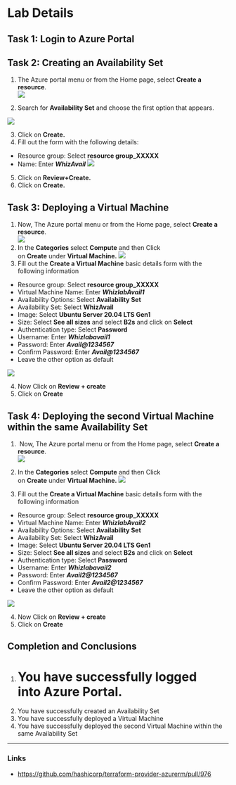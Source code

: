 # Lab Details

## Task 1: Login to Azure Portal

## Task 2: Creating an Availability Set

1.  The Azure portal menu or from the Home page, select **Create a resource**.  
    ![](https://play.whizlabs.org/frontend/web/media/2022/02/17/image2.png)

2.  Search for **Availability Set** and choose the first option that appears.

![](https://play.whizlabs.org/frontend/web/media/2022/02/17/image3.png)

3.  Click on **Create.**
4.  Fill out the form with the following details:
-   Resource group: Select **resource group_XXXXX**
-   Name: Enter **_WhizAvail_**
_![](https://play.whizlabs.org/frontend/web/media/2022/02/17/image4.png)_
5.  Click on **Review+Create.**
6.  Click on **Create.**

## Task 3: Deploying a Virtual Machine
1.  Now, The Azure portal menu or from the Home page, select **Create a resource**.  
    ![](https://play.whizlabs.org/frontend/web/media/2022/02/17/image2_17_55.png)
2.  In the **Categories** select **Compute** and then Click on **Create** under **Virtual Machine.**
**![](https://play.whizlabs.org/frontend/web/media/2022/02/17/image6.png)**
3.  Fill out the **Create a Virtual Machine** basic details form with the following information
-   Resource group: Select **resource group_XXXXX**
-   Virtual Machine Name: Enter **_WhizlabAvail1_**
-   Availability Options: Select **Availability Set**
-   Availability Set: Select **WhizAvail**
-   Image: Select **Ubuntu Server 20.04 LTS Gen1**
-   Size: Select **See all sizes** and select **B2s** and click on **Select**
-   Authentication type: Select **Password**
-   Username: Enter **_Whizlabavail1_**
-   Password: Enter **_Avail@1234567_**
-   Confirm Password: Enter _**Avail@1234567**_
-   Leave the other option as default

![](https://play.whizlabs.org/frontend/web/media/2022/02/17/image7_27_08.png)

4.  Now Click on **Review + create**
5.  Click on **Create**

## Task 4: Deploying the second Virtual Machine within the same Availability Set
1.   Now, The Azure portal menu or from the Home page, select **Create a resource**.  
    ![](https://play.whizlabs.org/frontend/web/media/2022/02/17/image3_29_08.png)

2.  In the **Categories** select **Compute** and then Click on **Create** under **Virtual Machine.**
**![](https://play.whizlabs.org/frontend/web/media/2022/02/17/image4_29_26.png)**
3.  Fill out the **Create a Virtual Machine** basic details form with the following information
-   Resource group: Select **resource group_XXXXX**
-   Virtual Machine Name: Enter **_WhizlabAvail2_**
-   Availability Options: Select **Availability Set**
-   Availability Set: Select **WhizAvail**
-   Image: Select **Ubuntu Server 20.04 LTS Gen1**
-   Size: Select **See all sizes** and select **B2s** and click on **Select**
-   Authentication type: Select **Password**
-   Username: Enter **_Whizlabavail2_**
-   Password: Enter **_Avail2@1234567_**
-   Confirm Password: Enter _**Avail2@1234567**_
-   Leave the other option as default

![](https://play.whizlabs.org/frontend/web/media/2022/02/17/image5_30_36.png)

4.  Now Click on **Review + create**
5.  Click on **Create**

## Completion and Conclusions
1.  # You have successfully logged into **Azure Portal**.
2.  You have successfully created an Availability Set
3.  You have successfully deployed a Virtual Machine
4.  You have successfully deployed the second Virtual Machine within the same Availability Set

---
### Links
- https://github.com/hashicorp/terraform-provider-azurerm/pull/976